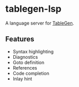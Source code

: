 # tablegen-lsp

A language server for [TableGen](https://llvm.org/docs/TableGen/index.html).

## Features

- Syntax highlighting
- Diagnostics
- Goto definition
- References
- Code completion
- Inlay hint
